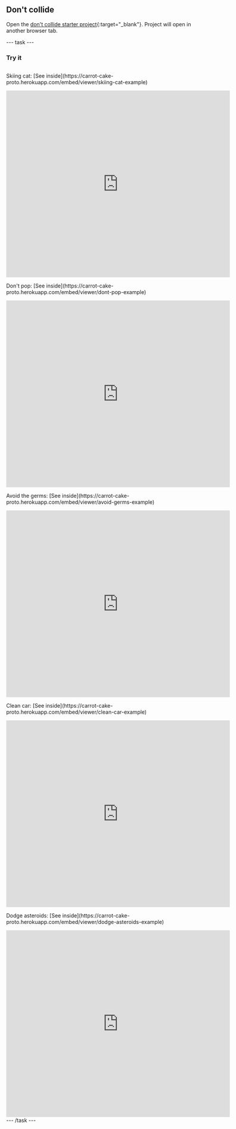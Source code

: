 ## Don't collide 

Open the [don't collide starter project](https://carrot-cake-proto.herokuapp.com/python/dont-collide-starter){:target="_blank"}. Project will open in another browser tab.

--- task ---
### Try it
<div style="display: flex; flex-wrap: wrap">
<p>
  Skiing cat: [See inside](https://carrot-cake-proto.herokuapp.com/embed/viewer/skiing-cat-example)
</p>
<div class="trinket">
  <iframe src="https://carrot-cake-proto.herokuapp.com/embed/viewer/skiing-cat-example" width="600" height="500" frameborder="0" marginwidth="0" marginheight="0" allowfullscreen>
  </iframe>
</div>

<p>
  Don't pop: [See inside](https://carrot-cake-proto.herokuapp.com/embed/viewer/dont-pop-example)
</p>
<div class="trinket">
  <iframe src="https://carrot-cake-proto.herokuapp.com/embed/viewer/dont-pop-example" width="600" height="500" frameborder="0" marginwidth="0" marginheight="0" allowfullscreen>
  </iframe>
</div>

<p>
  Avoid the germs: [See inside](https://carrot-cake-proto.herokuapp.com/embed/viewer/avoid-germs-example)
</p>
<div class="trinket">
  <iframe src="https://carrot-cake-proto.herokuapp.com/embed/viewer/avoid-germs-example" width="600" height="500" frameborder="0" marginwidth="0" marginheight="0" allowfullscreen>
  </iframe>
</div>

<p>
  Clean car: [See inside](https://carrot-cake-proto.herokuapp.com/embed/viewer/clean-car-example)
</p>
<div class="trinket">
  <iframe src="https://carrot-cake-proto.herokuapp.com/embed/viewer/clean-car-example" width="600" height="500" frameborder="0" marginwidth="0" marginheight="0" allowfullscreen>
  </iframe>
</div>

<p>
  Dodge asteroids: [See inside](https://carrot-cake-proto.herokuapp.com/embed/viewer/dodge-asteroids-example)
</p>
<div class="trinket">
  <iframe src="https://carrot-cake-proto.herokuapp.com/embed/viewer/dodge-asteroids-example" width="600" height="500" frameborder="0" marginwidth="0" marginheight="0" allowfullscreen>
  </iframe>
</div>
</div>
--- /task ---
